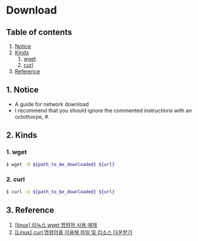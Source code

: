 # Download


## Table of contents
1. [Notice](#notice)
2. [Kinds](#kinds)
   1. [wget](#wget)
   2. [curl](#curl)
3. [Reference](#ref)


## 1. Notice <a name="notice"></a>
- A guide for network download
- I recommend that you should ignore the commented instructions with an octothorpe, #.


## 2. Kinds <a name="kinds"></a>
### 1. wget <a name="wget"></a>
```bash
$ wget -O ${path_to_be_downloaded} ${url}
```

### 2. curl <a name="curl"></a>
```bash
$ curl -o ${path_to_be_downloaded} ${url}
```


## 3. Reference <a name="ref"></a>
1. [[linux] 리눅스 wget 명령어 사용 예제](https://sisiblog.tistory.com/25)
2. [[Linux] curl 명령어를 이용해 파일 및 리소스 다운받기](https://twpower.github.io/167-download-file-or-resource-using-curl-command)
